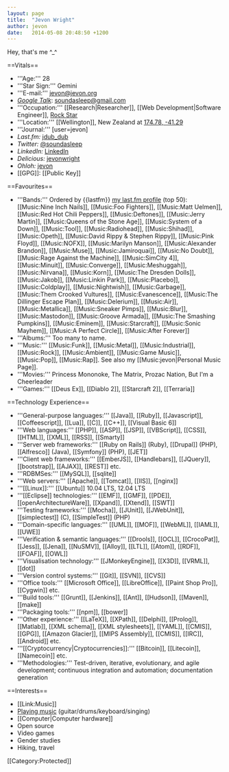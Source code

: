 ```yaml
---
layout: page
title:  "Jevon Wright"
author: jevon
date:   2014-05-08 20:48:50 +1200
---
```


Hey, that's me ^_^

==Vitals==

* '''Age:''' 28
* '''Star Sign:''' Gemini
* '''E-mail:''' jevon@jevon.org
* *<a href="http://talk.google.com">Google Talk</a>*: soundasleep@gmail.com
* '''Occupation:''' [[Research|Researcher]], [[Web Development|Software Engineer]], <a href="http://journals.jevon.org/users/soundasleep/">Rock Star</a>
* '''Location:''' [[Wellington]], New Zealand at <a href="http://maps.google.com/maps?f=q&hl=en&geocode=&q=Wellington&sll=-41.293382,174.775679&sspn=0.088691,0.160675&ie=UTF8&t=k&z=13&iwloc=addr">174.78, -41.29</a>
* '''Journal:''' [user=jevon]
* *Last.fm:* <a href="http://www.last.fm/user/jdub_dub" title="My last.fm profile" class="lastfm">jdub_dub</a>
* *Twitter:* <a href="http://twitter.com/soundasleep" title="My Twitter account" class="twitter">@soundasleep</a>
* *LinkedIn:* <a href="http://www.linkedin.com/in/jevonwright" title="My LinkedIn profile" class="linkedin">LinkedIn</a>
* *Delicious:* <a href="http://www.delicious.com/jevonwright/" title="My Delicious bookmarks" class="delicious">jevonwright</a>
* *Ohloh:* <a href="https://www.ohloh.net/accounts/jevon" title="My Ohloh profile" class="ohloh">jevon</a>
* [[GPG]]: [[Public Key]]

==Favourites==

* '''Bands:''' Ordered by {{lastfm}} <a href="http://www.last.fm/user/jdub_dub">my last.fm profile</a> (top 50): [[Music:Nine Inch Nails]], [[Music:Foo Fighters]], [[Music:Matt Uelmen]], [[Music:Red Hot Chili Peppers]], [[Music:Deftones]], [[Music:Jerry Martin]], [[Music:Queens of the Stone Age]], [[Music:System of a Down]], [[Music:Tool]], [[Music:Radiohead]], [[Music:Shihad]], [[Music:Opeth]], [[Music:David Rippy & Stephen Rippy]], [[Music:Pink Floyd]], [[Music:NOFX]], [[Music:Marilyn Manson]], [[Music:Alexander Brandon]], [[Music:Muse]], [[Music:Jamiroquai]], [[Music:No Doubt]], [[Music:Rage Against the Machine]], [[Music:SimCity 4]], [[Music:Minuit]], [[Music:Converge]], [[Music:Meshuggah]], [[Music:Nirvana]], [[Music:Korn]], [[Music:The Dresden Dolls]], [[Music:Jakob]], [[Music:Linkin Park]], [[Music:Placebo]], [[Music:Coldplay]], [[Music:Nightwish]], [[Music:Garbage]], [[Music:Them Crooked Vultures]], [[Music:Evanescence]], [[Music:The Dillinger Escape Plan]], [[Music:Delerium]], [[Music:Air]], [[Music:Metallica]], [[Music:Sneaker Pimps]], [[Music:Blur]], [[Music:Mastodon]], [[Music:Groove Armada]], [[Music:The Smashing Pumpkins]], [[Music:Eminem]], [[Music:Starcraft]], [[Music:Sonic Mayhem]], [[Music:A Perfect Circle]], [[Music:After Forever]]
* '''Albums:''' Too many to name.
* '''Music:''' [[Music:Funk]], [[Music:Metal]], [[Music:Industrial]], [[Music:Rock]], [[Music:Ambient]], [[Music:Game Music]], [[Music:Pop]], [[Music:Rap]]. See also my [[Music:jevon|Personal Music Page]].
* '''Movies:''' Princess Mononoke, The Matrix, Prozac Nation, But I'm a Cheerleader
* '''Games:''' [[Deus Ex]], [[Diablo 2]], [[Starcraft 2]], [[Terraria]]

==Technology Experience==

* '''General-purpose languages:''' [[Java]], [[Ruby]], [[Javascript]], [[Coffeescript]], [[Lua]], [[C]], [[C++]], [[Visual Basic 6]]
* '''Web languages:''' [[PHP]], [[ASP]], [[JSP]], [[VBScript]], [[CSS]], [[HTML]], [[XML]], [[RSS]], [[Smarty]]
* '''Server web frameworks:''' [[Ruby on Rails]] (Ruby), [[Drupal]] (PHP), [[Alfresco]] (Java), [[Symfony]] (PHP), [[JET]]
* '''Client web frameworks:''' [[EmberJS]], [[Handlebars]], [[JQuery]], [[bootstrap]], [[AJAX]], [[REST]] etc.
* '''RDBMSes:''' [[MySQL]], [[sqlite]]
* '''Web servers:''' [[Apache]], [[Tomcat]], [[IIS]], [[nginx]]
* '''[[Linux]]:''' [[Ubuntu]] 10.04 LTS, 12.04 LTS
* '''[[Eclipse]] technologies:''' [[EMF]], [[GMF]], [[PDE]], [[openArchitectureWare]], [[Xpand]], [[Xtend]], [[SWT]]
* '''Testing frameworks:''' [[Mocha]], [[JUnit]], [[JWebUnit]], [[simplectest]] (C), [[SimpleTest]] (PHP)
* '''Domain-specific languages:''' [[UML]], [[MOF]], [[WebML]], [[IAML]], [[UWE]]
* '''Verification & semantic languages:''' [[Drools]], [[OCL]], [[CrocoPat]], [[Jess]], [[Jena]], [[NuSMV]], [[Alloy]], [[LTL]], [[Atom]], [[RDF]], [[FOAF]], [[OWL]]
* '''Visualisation technology:''' [[JMonkeyEngine]], [[X3D]], [[VRML]], [[dot]]
* '''Version control systems:''' [[Git]], [[SVN]], [[CVS]]
* '''Office tools:''' [[Microsoft Office]], [[LibreOffice]], [[Paint Shop Pro]], [[Cygwin]] etc.
* '''Build tools:''' [[Grunt]], [[Jenkins]], [[Ant]], [[Hudson]], [[Maven]], [[make]]
* '''Packaging tools:''' [[npm]], [[bower]]
* '''Other experience:''' [[LaTeX]], [[XPath]], [[Delphi]], [[Prolog]], [[Matlab]], [[XML schema]], [[XML stylesheets]], [[YAML]], [[CMIS]], [[GPG]], [[Amazon Glacier]], [[MIPS Assembly]], [[CMIS]], [[IRC]], [[Android]] etc.
* '''[[Cryptocurrency|Cryptocurrencies]]:''' [[Bitcoin]], [[Litecoin]], [[Namecoin]] etc.
* '''Methodologies:''' Test-driven, iterative, evolutionary, and agile development; continuous integration and automation; documentation generation

==Interests==

* [[Link:Music]]
* <a href="http://journals.jevon.org/users/soundasleep/">Playing music</a> (guitar/drums/keyboard/singing)
* [[Computer|Computer hardware]]
* Open source
* Video games
* Gender studies
* Hiking, travel

[[Category:Protected]]